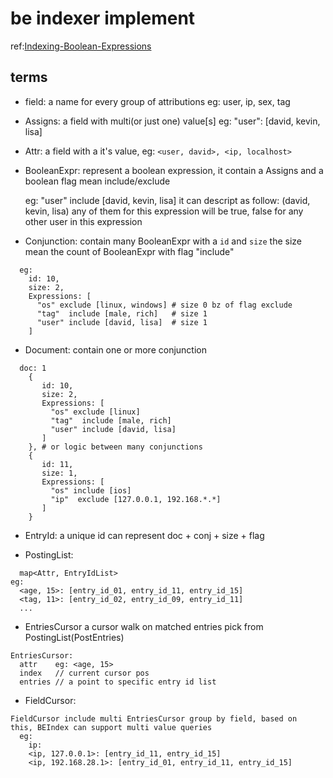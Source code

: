 # be indexer implement

ref:[Indexing-Boolean-Expressions](./doc/Indexing-Boolean-Expressions.pdf)

## terms

- field:
  a name for every group of attributions
  eg: user, ip, sex, tag

- Assigns:
  a field with multi(or just one) value[s]
  eg: "user": [david, kevin, lisa]

- Attr:
  a field with a it's value, eg: `<user, david>, <ip, localhost>`

- BooleanExpr:
  represent a boolean expression, it contain a Assigns and a boolean flag mean include/exclude

  eg: "user" include [david, kevin, lisa]
  it can descript as follow:
  (david, kevin, lisa) any of them for this expression will be true, false for any other user in this expression

- Conjunction:
  contain many BooleanExpr with a `id` and `size`
  the size mean the count of BooleanExpr with flag "include"
```text
  eg:
    id: 10,
    size: 2,
    Expressions: [
      "os" exclude [linux, windows] # size 0 bz of flag exclude
      "tag"  include [male, rich]   # size 1
      "user" include [david, lisa]  # size 1
    ]
```

- Document:
  contain one or more conjunction
```text
  doc: 1
    {
       id: 10,
       size: 2,
       Expressions: [
         "os" exclude [linux]
         "tag"  include [male, rich]
         "user" include [david, lisa]
       ]
    }, # or logic between many conjunctions
    {
       id: 11,
       size: 1,
       Expressions: [
         "os" include [ios]
         "ip"  exclude [127.0.0.1, 192.168.*.*]
       ]
    }
```

- EntryId:
  a unique id can represent doc + conj + size + flag

- PostingList:
```text
  map<Attr, EntryIdList>
eg:
  <age, 15>: [entry_id_01, entry_id_11, entry_id_15]
  <tag, 11>: [entry_id_02, entry_id_09, entry_id_11]
  ...
```

- EntriesCursor
a cursor walk on matched entries pick from PostingList(PostEntries)
```
EntriesCursor:
  attr    eg: <age, 15>
  index   // current cursor pos
  entries // a point to specific entry id list
```

- FieldCursor:
```text
FieldCursor include multi EntriesCursor group by field, based on
this, BEIndex can support multi value queries
  eg:
    ip:
    <ip, 127.0.0.1>: [entry_id_11, entry_id_15]
    <ip, 192.168.28.1>: [entry_id_01, entry_id_11, entry_id_15]
```
